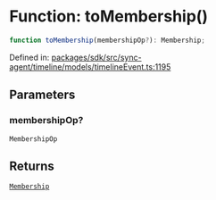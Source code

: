 # Function: toMembership()

```ts
function toMembership(membershipOp?): Membership;
```

Defined in: [packages/sdk/src/sync-agent/timeline/models/timelineEvent.ts:1195](https://github.com/towns-protocol/towns/blob/0db1fd0ac7258e8db8cedfb6183e8eade8284fa1/packages/sdk/src/sync-agent/timeline/models/timelineEvent.ts#L1195)

## Parameters

### membershipOp?

`MembershipOp`

## Returns

[`Membership`](../enumerations/Membership.md)
